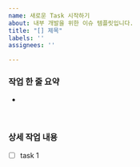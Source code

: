 ```yaml
---
name: 새로운 Task 시작하기
about: 내부 개발을 위한 이슈 템플릿입니다.
title: "[] 제목"
labels: ''
assignees: ''

---
```


<!--
Issue Guide
- 적절한 제목으로 변경해주세요. (ex: [Fix] 홈 화면 월리 잘리는 버그 수정)
- 한 눈에 알아보기 쉽게 작업 한 줄 요약을 적어주세요.
- 상세 작업은 리스트업 후 완료되는대로 체크 표시 해주세요.
-->
### 작업 한 줄 요약
- 
<br/>

### 상세 작업 내용  
- [ ] task 1
